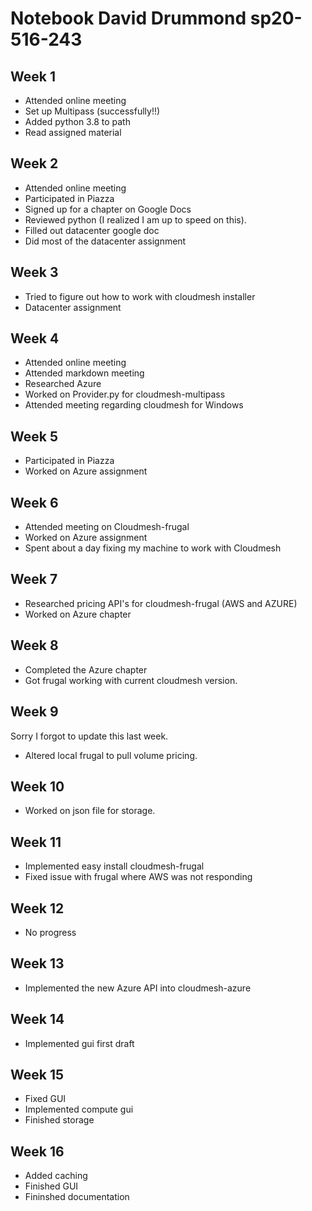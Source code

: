 # Notebook David Drummond sp20-516-243

## Week 1

* Attended online meeting
* Set up Multipass (successfully!!)
* Added python 3.8 to path 
* Read assigned material

## Week 2

* Attended online meeting
* Participated in Piazza
* Signed up for a chapter on Google Docs
* Reviewed python (I realized I am up to speed on this). 
* Filled out datacenter google doc
* Did most of the datacenter assignment

## Week 3

* Tried to figure out how to work with cloudmesh installer
* Datacenter assignment 

## Week 4

* Attended online meeting
* Attended markdown meeting
* Researched Azure
* Worked on Provider.py for cloudmesh-multipass
* Attended meeting regarding cloudmesh for Windows

## Week 5

* Participated in Piazza
* Worked on Azure assignment

## Week 6

* Attended meeting on Cloudmesh-frugal
* Worked on Azure assignment
* Spent about a day fixing my machine to work with Cloudmesh

## Week 7 

* Researched pricing API's for cloudmesh-frugal (AWS and AZURE)
* Worked on Azure chapter

## Week 8 

* Completed the Azure chapter
* Got frugal working with current cloudmesh version.

## Week 9

Sorry I forgot to update this last week.

* Altered local frugal to pull volume pricing. 

## Week 10

* Worked on json file for storage. 

## Week 11

* Implemented easy install cloudmesh-frugal
* Fixed issue with frugal where AWS was not responding

## Week 12

* No progress

## Week 13

* Implemented the new Azure API into cloudmesh-azure

## Week 14

* Implemented gui first draft

## Week 15

* Fixed GUI
* Implemented compute gui
* Finished storage

## Week 16

* Added caching 
* Finished GUI
* Fininshed documentation 
